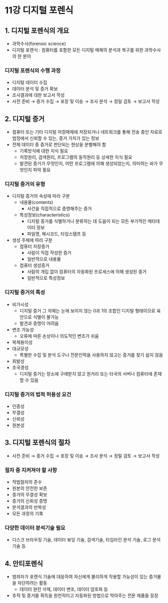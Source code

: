 # 11강 디지털 포렌식

## 1. 디지털 포렌식의 개요

- 과학수사(forensic science)
- 디지털 포렌식 : 컴퓨터를 포함한 모든 디지털 매체의 분석과 복구를 위한 과학수사의 한 분야

### 디지털 포렌식의 수행 과정

- 디지털 데이터 수집
- 데이터 분석 및 증거 확보
- 조사결과에 대한 보고서 작성
- 사전 준비 → 증거 수집 → 포장 및 이송 → 조사 분석 → 정밀 검토 → 보고서 작성

## 2. 디지털 증거

- 컴퓨터 또는 기타 디지털 저장매체에 저장되거나 네트워크를 통해 전송 중인 자료로 법정에서 신뢰할 수 있는, 증거 가치가 있는 정보
- 전체 데이터 중 증거로 판단되는 현상을 분별해야 함
    - 기록방식에 대한 지식 필요
    - 저장원리, 검색원리, 프로그램의 동작원리 등 상세한 지식 필요
    - 발견된 증거가 무엇인지, 어떤 프로그램에 의해 생성되었는지, 의미하는 바가 무엇인지 파악 필요

### 디지털 증거의 유형

- 디지털 증거의 속성에 따라 구분
    - 내용물(contents)
        - 사건을 직접적으로 증명해주는 증거
    - 특성정보(characteristics)
        - 디지털 증거를 식별하거나 분류하는 데 도움이 되는 모든 부가적인 메타데이터 정보
        - 파일명, 해시코드, 타임스탬프 등
- 생성 주체에 따라 구분
    - 컴퓨터 저장증거
        - 사람이 직접 작성한 증거
        - 일반적으로 내용물
    - 컴퓨터 생성증거
        - 사람의 개입 없이 컴퓨터의 자동화된 프로세스에 의해 생성된 증거
        - 일반적으로 특성정보

### 디지털 증거의 특성

- 비가시성
    - 디지털 증거 그 자체는 눈에 보이지 않는 0과 1의 조합인 디지털 형태이므로 육안으로 식별이 불가능
    - 발견과 증명이 어려움
- 변조 가능성
    - 오류에 따른 손상이나 의도적인 변조가 쉬움
- 복제용이성
- 대규모성
    - 특별한 수집 및 분석 도구나 전문인력을 사용하지 않고는 증거를 찾기 쉽지 않음
- 휘발성
- 초국경성
    - 디지털 증거는 장소에 구애받지 않고 원거리 또는 타국의 서버나 컴퓨터에 존재할 수 있음

### 디지털 증거의 법적 허용성 요건

- 인증성
- 무결성
- 신뢰성
- 원본성

## 3. 디지털 포렌식의 절차

- 사전 준비 → 증거 수집 → 포장 및 이송 → 조사 분석 → 정밀 검토 → 보고서 작성

### 절차 중 지켜져야 할 사항

- 적법절차의 준수
- 원본의 안전한 보존
- 증거의 무결성 확보
- 증거의 신뢰성 증명
- 분석결과의 반복성
- 모든 과정의 기록

### 다양한 데이터 분석기술 필요

- 디스크 브라우징 기술, 데이터 뷰잉 기술, 검색기술, 타임라인 분석 기술, 로그 분석 기술 등

## 4. 안티포렌식

- 범죄자가 포렌식 기술에 대응하여 자신에게 불리하게 작용할 가능성이 있는 증거물을 차단하려는 활동
    - 데이터 완전 삭제, 데이터 변조, 데이터 암호화 등
- 추적 및 증거물 획득을 원천적이고 자동화된 방법으로 막아주는 전문 제품들 등장